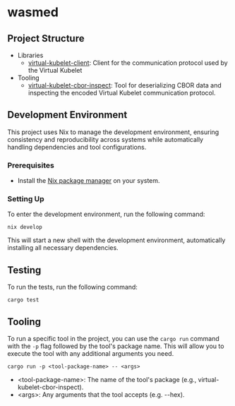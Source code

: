 # wasmed

## Project Structure

- Libraries
  - [virtual-kubelet-client][virtual-kubelet-client]: Client for the
    communication protocol used by the Virtual Kubelet
- Tooling
  - [virtual-kubelet-cbor-inspect][virtual-kubelet-cbor-inspect]: Tool for
    deserializing CBOR data and inspecting the encoded Virtual Kubelet
    communication protocol.

[virtual-kubelet-client]: ./crates/virtual-kubelet-client
[virtual-kubelet-cbor-inspect]: ./tools/virtual-kubelet-cbor-inspect

## Development Environment

This project uses Nix to manage the development environment, ensuring
consistency and reproducibility across systems while automatically handling
dependencies and tool configurations.

### Prerequisites

- Install the [Nix package manager][nix-download] on your system.

[nix-download]: https://nixos.org/download/

### Setting Up

To enter the development environment, run the following command:

```
nix develop
```

This will start a new shell with the development environment, automatically
installing all necessary dependencies.

## Testing

To run the tests, run the following command:

```
cargo test
```

## Tooling

To run a specific tool in the project, you can use the `cargo run` command with
the `-p` flag followed by the tool's package name. This will allow you to execute
the tool with any additional arguments you need.

```
cargo run -p <tool-package-name> -- <args>
```

- \<tool-package-name\>: The name of the tool's package (e.g.,
virtual-kubelet-cbor-inspect).
- \<args\>: Any arguments that the tool accepts (e.g. --hex).
